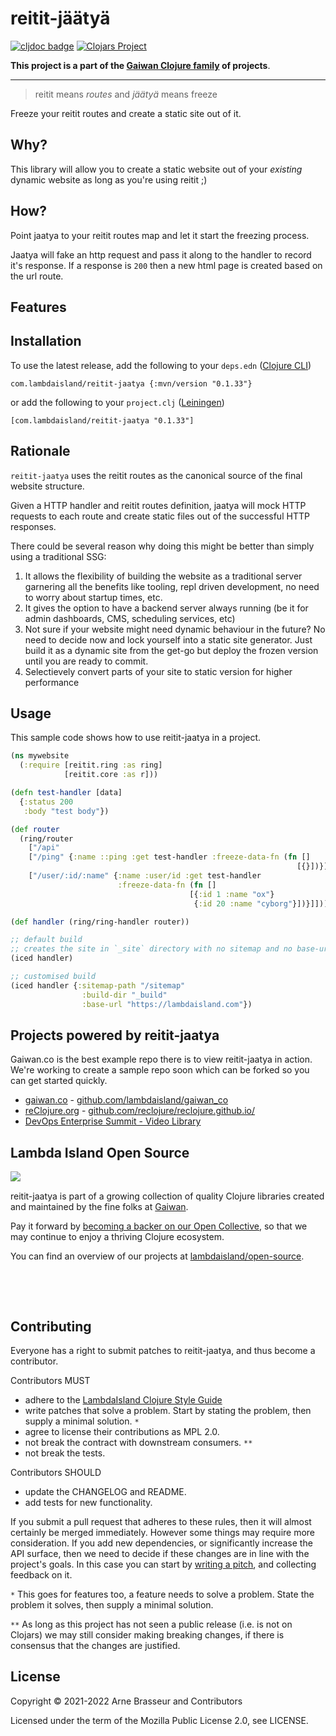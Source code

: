 # reitit-jäätyä

<!-- badges -->
[![cljdoc badge](https://cljdoc.org/badge/com.lambdaisland/reitit-jaatya)](https://cljdoc.org/d/com.lambdaisland/reitit-jaatya) [![Clojars Project](https://img.shields.io/clojars/v/com.lambdaisland/reitit-jaatya.svg)](https://clojars.org/com.lambdaisland/reitit-jaatya)
<!-- /badges -->

<!-- gaiwan-ad -->
**This project is a part of the [Gaiwan Clojure family](https://gaiwan.co) of projects**.

---
<!-- /gaiwan-ad -->

> reitit means *routes* and *jäätyä* means freeze

Freeze your reitit routes and create a static site out of it.

## Why?

This library will allow you to create a static website out of your *existing*
dynamic website as long as you're using reitit ;)

## How?

Point jaatya to your reitit routes map and let it start the freezing process.

Jaatya will fake an http request and pass it along to the handler to record it's
response. If a response is `200` then a new html page is created based on the
url route.

## Features

<!-- installation -->
## Installation

To use the latest release, add the following to your `deps.edn` ([Clojure CLI](https://clojure.org/guides/deps_and_cli))

```
com.lambdaisland/reitit-jaatya {:mvn/version "0.1.33"}
```

or add the following to your `project.clj` ([Leiningen](https://leiningen.org/))

```
[com.lambdaisland/reitit-jaatya "0.1.33"]
```
<!-- /installation -->

## Rationale

`reitit-jaatya` uses the reitit routes as the canonical source of the final website structure.

Given a HTTP handler and reitit routes definition, jaatya will mock HTTP requests to each route
and create static files out of the successful HTTP responses.

There could be several reason why doing this might be better than simply using a traditional SSG:

1. It allows the flexibility of building the website as a traditional server garnering all the benefits like tooling, repl driven development, no need to worry about startup times, etc.
2. It gives the option to have a backend server always running (be it for admin dashboards, CMS, scheduling services, etc)
3. Not sure if your website might need dynamic behaviour in the future? No need to decide now and lock yourself into a static site generator. Just build it as a dynamic site from the get-go but deploy the frozen version until you are ready to commit.
4. Selectievely convert parts of your site to static version for higher performance

## Usage

This sample code shows how to use reitit-jaatya in a project.

``` clojure
(ns mywebsite
  (:require [reitit.ring :as ring]
            [reitit.core :as r]))

(defn test-handler [data]
  {:status 200
   :body "test body"})

(def router
  (ring/router
    ["/api"
    ["/ping" {:name ::ping :get test-handler :freeze-data-fn (fn []
                                                                [{}])}]
    ["/user/:id/:name" {:name :user/id :get test-handler
                        :freeze-data-fn (fn []
                                        [{:id 1 :name "ox"}
                                         {:id 20 :name "cyborg"}])}]]))

(def handler (ring/ring-handler router))

;; default build
;; creates the site in `_site` directory with no sitemap and no base-url in sitemap
(iced handler)

;; customised build
(iced handler {:sitemap-path "/sitemap"
                :build-dir "_build"
                :base-url "https://lambdaisland.com"})
```


## Projects powered by reitit-jaatya

Gaiwan.co is the best example repo there is to view reitit-jaatya in action.
We're working to create a sample repo soon which can be forked so you can get
started quickly.

* [gaiwan.co](https://gaiwan.co) - [github.com/lambdaisland/gaiwan_co](https://github.com/lambdaisland/gaiwan_co)
* [reClojure.org](https://reclojure.org) - [github.com/reclojure/reclojure.github.io/](https://github.com/reclojure/reclojure.github.io/)
* [DevOps Enterprise Summit - Video Library](https://videos.itrevolution.com)

<!-- opencollective -->
## Lambda Island Open Source

<img align="left" src="https://github.com/lambdaisland/open-source/raw/master/artwork/lighthouse_readme.png">

&nbsp;

reitit-jaatya is part of a growing collection of quality Clojure libraries created and maintained
by the fine folks at [Gaiwan](https://gaiwan.co).

Pay it forward by [becoming a backer on our Open Collective](http://opencollective.com/lambda-island),
so that we may continue to enjoy a thriving Clojure ecosystem.

You can find an overview of our projects at [lambdaisland/open-source](https://github.com/lambdaisland/open-source).

&nbsp;

&nbsp;
<!-- /opencollective -->

<!-- contributing -->
## Contributing

Everyone has a right to submit patches to reitit-jaatya, and thus become a contributor.

Contributors MUST

- adhere to the [LambdaIsland Clojure Style Guide](https://nextjournal.com/lambdaisland/clojure-style-guide)
- write patches that solve a problem. Start by stating the problem, then supply a minimal solution. `*`
- agree to license their contributions as MPL 2.0.
- not break the contract with downstream consumers. `**`
- not break the tests.

Contributors SHOULD

- update the CHANGELOG and README.
- add tests for new functionality.

If you submit a pull request that adheres to these rules, then it will almost
certainly be merged immediately. However some things may require more
consideration. If you add new dependencies, or significantly increase the API
surface, then we need to decide if these changes are in line with the project's
goals. In this case you can start by [writing a pitch](https://nextjournal.com/lambdaisland/pitch-template),
and collecting feedback on it.

`*` This goes for features too, a feature needs to solve a problem. State the problem it solves, then supply a minimal solution.

`**` As long as this project has not seen a public release (i.e. is not on Clojars)
we may still consider making breaking changes, if there is consensus that the
changes are justified.
<!-- /contributing -->

<!-- license -->
## License

Copyright &copy; 2021-2022 Arne Brasseur and Contributors

Licensed under the term of the Mozilla Public License 2.0, see LICENSE.
<!-- /license -->

